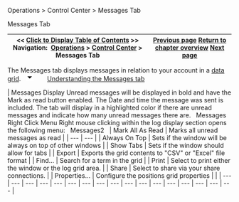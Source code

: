 ﻿
Operations > Control Center > Messages Tab

Messages Tab

| << [Click to Display Table of Contents](messages-tab.md) >> **Navigation:**     [Operations](operations-1.md) > [Control Center](control_center-1.md) > Messages Tab | [Previous page](log_tab2-1.md) [Return to chapter overview](control_center-1.md) [Next page](status_bar-1.md) |
| --- | --- |
The Messages tab displays messages in relation to your account in a [data grid](data_grids-1.md).
 
![tog_minus](tog_minus-1.gif)        [Understanding the Messages tab](javascript:HMToggle('toggle','UnderstandingtheMessagestab','UnderstandingtheMessagestab_ICON'))

| Messages Display Unread messages will be displayed in bold and have the Mark as read button enabled. The Date and time the message was sent is included. The tab will display in a highlighted color if there are unread messages and indicate how many unread messages there are.   Messages   Right Click Menu Right mouse clicking within the log display section opens the following menu:   Messages2     | Mark All As Read | Marks all unread messages as read | | --- | --- | | Always On Top | Sets if the window will be always on top of other windows | | Show Tabs | Sets if the window should allow for tabs | | Export | Exports the grid contents to "CSV" or "Excel" file format | | Find... | Search for a term in the grid | | Print | Select to print either the window or the log grid area. | | Share | Select to share via your share connections. | | Properties... | Configure the positions grid properties | |
| --- | --- | --- | --- | --- | --- | --- | --- | --- | --- | --- | --- | --- | --- | --- | --- | --- |

